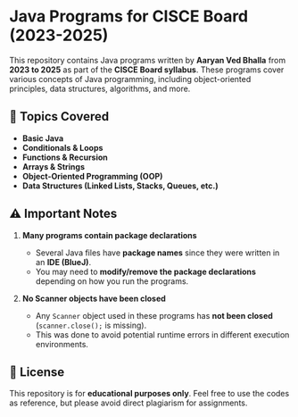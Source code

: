 # Java Programs for CISCE Board (2023-2025)

This repository contains Java programs written by **Aaryan Ved Bhalla** from **2023 to 2025** as part of the **CISCE Board syllabus**. These programs cover various concepts of Java programming, including object-oriented principles, data structures, algorithms, and more.

## 🏫 Topics Covered
- **Basic Java**
- **Conditionals & Loops**
- **Functions & Recursion**
- **Arrays & Strings**
- **Object-Oriented Programming (OOP)**
- **Data Structures (Linked Lists, Stacks, Queues, etc.)**

## ⚠️ Important Notes

1. **Many programs contain package declarations**
   - Several Java files have **package names** since they were written in an **IDE (BlueJ)**.
   - You may need to **modify/remove the package declarations** depending on how you run the programs.

2. **No Scanner objects have been closed**
   - Any `Scanner` object used in these programs has **not been closed** (`scanner.close();` is missing).
   - This was done to avoid potential runtime errors in different execution environments.


## 📜 License
This repository is for **educational purposes only**. Feel free to use the codes as reference, but please avoid direct plagiarism for assignments.
